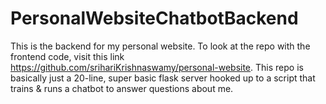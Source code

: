 # PersonalWebsiteChatbotBackend

This is the backend for my personal website. To look at the repo with the frontend code, visit this link https://github.com/srihariKrishnaswamy/personal-website. This repo is basically just a 20-line, super basic flask server hooked up to a script that trains & runs a chatbot to answer questions about me.
